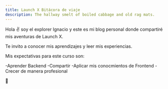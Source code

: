 ```yaml
---
title: Launch X Bitácora de viaje
description: The hallway smelt of boiled cabbage and old rag mats.
---
```


Hola ✌️  soy el explorer Ignacio y este es mi blog personal donde compartiré mis aventuras de Launch X.

Te invito a conocer mis aprendizajes y leer mis experiencias.

Mis expectativas para este curso son: 

-Aprender Backend
-Compartir
-Aplicar mis conocmientos de Frontend
-Crecer de manera profesional

🚀
